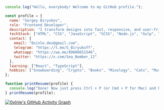 ```javascript
console.log("Hello, everybody! Welcome to my GitHub profile.");

const profile = {
  name: "Sergey Biryukov",
  role: "Frontend Developer",
  description: "I transform designs into fast, responsive, and user-friendly websites. Crafting interfaces that look stunning and work flawlessly.",
  techStack: ["HTML", "CSS", "JavaScript", "SCSS", "Node.js", "Gulp", "Git"],
  contact: {
    email: "0xinle.dev@gmail.com",
    telegram: "https://t.me/S_Biryukoff",
    whatsapp: "https://wa.me/89600651546",
    twitter: "https://x.com/Sea_Number_12"
  },
  learning: ["React", "TypeScript"],
  hobbies: ["Snowboarding", "Crypto", "Books", "Mixology", "Cats", "Music"]
};

function printResume(profile) {
  console.log("Done! Now just press Ctrl + P (or Cmd + P for Mac) and hand it over to HR.");
} printResume(profile);

```
[![0xInle's GitHub Activity Graph](https://github-readme-activity-graph.vercel.app/graph?username=0xInle&bg_color=151b23&color=a5d6ff&line=ff7b72&point=d1a8ff&area=true&hide_border=true&custom_title=Sergey%20Biryukov%20Contribution%20Graph)](https://github.com/ashutosh00710/github-readme-activity-graph)
